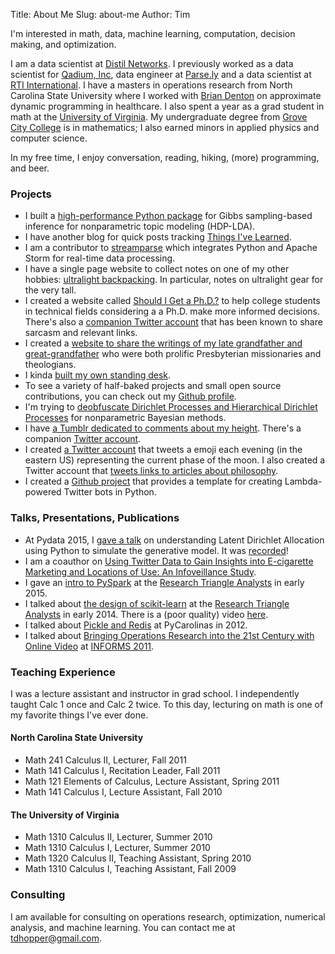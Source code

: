 Title: About Me
Slug: about-me
Author: Tim

I'm interested in math, data, machine learning, computation, decision making, and optimization.

I am a data scientist at [Distil Networks](http://distilnetworks.com). I previously worked as a data scientist for [Qadium, Inc](https://qadium.com/ "QADIUM"), data engineer at [Parse.ly](http://parse.ly) and a data scientist at [RTI International](http://www.rti.org/ "RTI International"). I have a masters in operations research from North Carolina State University where I worked with [Brian Denton](http://sitemaker.umich.edu/btdenton/home) on approximate dynamic programming in healthcare. I also spent a year as a grad student in math at the [University of Virginia](http://www.math.virginia.edu "Department of Mathematics, U.Va."). My undergraduate degree from [Grove City College](http://www.gcc.edu/Pages/Grove-City-College.aspx "Grove City College") is in mathematics; I also earned minors in applied physics and computer science.

In my free time, I enjoy conversation, reading, hiking, (more) programming, and beer.

### Projects

* I built a [high-performance Python package](https://github.com/datamicroscopes/lda) for Gibbs sampling-based inference for nonparametric topic modeling (HDP-LDA).
* I have another blog for quick posts tracking [Things I've Learned](http://til.tdhopper.com/).
* I am a contributor to [streamparse](https://github.com/Parsely/streamparse "Parsely/streamparse · GitHub") which integrates Python and Apache Storm for real-time data processing.
* I have a single page website to collect notes on one of my other hobbies: [ultralight backpacking](http://www.ultratall-ultralight.com/). In particular, notes on ultralight gear for the very tall.
* I created a website called [Should I Get a Ph.D.?](http://shouldigetaphd.com "Should I Get A Ph.D.?") to help college students in technical fields considering a a Ph.D. make more informed decisions. There's also a [companion Twitter account](https://twitter.com/shouldyougetphd "Should You Get a PhD (@ShouldYouGetPhD) | Twitter") that has been known to share sarcasm and relevant links.
* I created a [website to share the writings of my late grandfather and great-grandfather](http://joseph-hopper.com "Joseph-Hopper.com") who were both prolific Presbyterian missionaries and theologians.
* I kinda [built my own standing desk](https://plus.google.com/photos/118317721686581801159/albums/5885822848717804001 "None").
* To see a variety of half-baked projects and small open source contributions, you can check out my [Github profile](https://github.com/tdhopper?tab=repositories "tdhopper (Timothy Hopper)").
* I'm trying to [deobfuscate Dirichlet Processes and Hierarchical Dirichlet Processes](https://github.com/tdhopper/notes-on-dirichlet-processes) for nonparametric Bayesian methods.
* I have [a Tumblr dedicated to comments about my height](http://doyouplayball.tumblr.com/). There's a companion [Twitter account](https://twitter.com/doyouplayball).
* I created [a Twitter account](https://twitter.com/current_moon) that tweets a emoji each evening (in the eastern US) representing the current phase of the moon. I also created a Twitter account that [tweets links to articles about philosophy](https://twitter.com/sep_articles).
* I created a [Github project](https://github.com/tdhopper/tau) that provides a template for creating Lambda-powered Twitter bots in Python.


### Talks, Presentations, Publications

* At Pydata 2015, I [gave a talk](https://github.com/tdhopper/pydata-nyc-2015) on understanding Latent Dirichlet Allocation using Python to simulate the generative model. It was [recorded](https://www.youtube.com/watch?v=_R66X_udxZQ)!
* I am a coauthor on [Using Twitter Data to Gain Insights into E-cigarette Marketing and Locations of Use: An Infoveillance Study](http://www.jmir.org/2015/11/e251/).
* I gave an [intro to PySpark](http://nbviewer.ipython.org/format/slides/github/tdhopper/rta-pyspark-presentation/blob/master/slides.ipynb#/) at the [Research Triangle Analysts](http://www.rtpanalysts.org/home/ "Research Triangle Analysts") in early 2015.
* I talked about [the design of scikit-learn](http://nbviewer.ipython.org/format/slides/github/tdhopper/Research-Triangle-Analysts--Intro-to-scikit-learn/blob/master/Intro%20to%20Scikit-Learn.ipynb#/) at the [Research Triangle Analysts](http://www.rtpanalysts.org/home/ "Research Triangle Analysts | Analysts in the Research Triangle Region of North Carolina") in early 2014. There is a (poor quality) video [here](https://www.youtube.com/watch?v=2kx19t8bNMU).
* I talked about [Pickle and Redis](http://nbviewer.ipython.org/github/tdhopper/Pickle-and-Redis/blob/master/Pickle%20and%20Redis.ipynb "") at PyCarolinas in 2012.
* I talked about [Bringing Operations Research into the 21st Century with Online Video](https://www.youtube.com/watch?v=0gfBH4mC_iU) at [INFORMS 2011](http://meetings2.informs.org/charlotte2011/ "INFORMS Annual Meeting | 13th November 2011").

### Teaching Experience

I was a lecture assistant and instructor in grad school. I independently taught Calc 1 once and Calc 2 twice. To this day, lecturing on math is one of my favorite things I've ever done.

#### North Carolina State University

* Math 241 Calculus II, Lecturer, Fall 2011
* Math 141 Calculus I, Recitation Leader, Fall 2011
* Math 121 Elements of Calculus, Lecture Assistant, Spring 2011
* Math 141 Calculus I, Lecture Assistant, Fall 2010

#### The University of Virginia

* Math 1310 Calculus II, Lecturer, Summer 2010
* Math 1310 Calculus I, Lecturer, Summer 2010
* Math 1320 Calculus II, Teaching Assistant, Spring 2010
* Math 1310 Calculus I, Teaching Assistant, Fall 2009


### Consulting

I am available for consulting on operations research, optimization, numerical analysis, and machine learning. You can contact me at [tdhopper@gmail.com](mailto:tdhopper@gmail.com).
